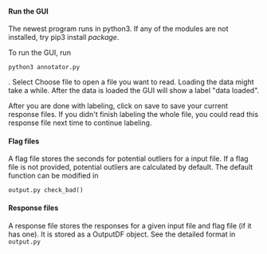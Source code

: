 #### Run the GUI
The newest program runs in python3. If any of the modules are not installed, try pip3 install *package*.

To run the GUI, run
```
python3 annotator.py
```
. Select Choose file to open a file you want to read. Loading the data might take a while. After the data is loaded the GUI will show a label "data loaded".

After you are done with labeling, click on save to save your current response files. If you didn't finish labeling the whole file, you could read this response file next time to continue labeling.

#### Flag files
A flag file stores the seconds for potential outliers for a input file. If a flag file is not provided, potential outliers are calculated by default. The default function can be modified in 
```
output.py check_bad()
```

#### Response files
A response file stores the responses for a given input file and flag file (if it has one). It is stored as a OutputDF object. See the detailed format in `output.py`


